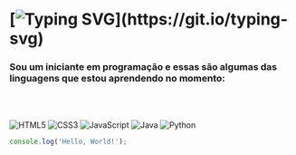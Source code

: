 # [![Typing SVG](https://readme-typing-svg.herokuapp.com?font=VT323&size=40&duration=3500&pause=500&color=008F11&random=false&width=435&lines=Ol%C3%A1%2C+sou+lucius-nox!;Seja+bem-vindo(a)!)](https://git.io/typing-svg)

### Sou um iniciante em programação e essas são algumas das linguagens que estou aprendendo no momento:

<br>
<br>

![HTML5](https://img.shields.io/badge/HTML5-E34F26?style=for-the-badge&logo=html5&logoColor=white)
![CSS3](https://img.shields.io/badge/CSS3-1572B6?style=for-the-badge&logo=css3&logoColor=white)
![JavaScript](https://img.shields.io/badge/JavaScript-F7DF1E?style=for-the-badge&logo=javascript&logoColor=black)
![Java](https://img.shields.io/badge/java-%23ED8B00.svg?style=for-the-badge&logo=openjdk&logoColor=white)
![Python](https://img.shields.io/badge/python-3670A0?style=for-the-badge&logo=python&logoColor=ffdd54)

```js
console.log('Hello, World!');
```

